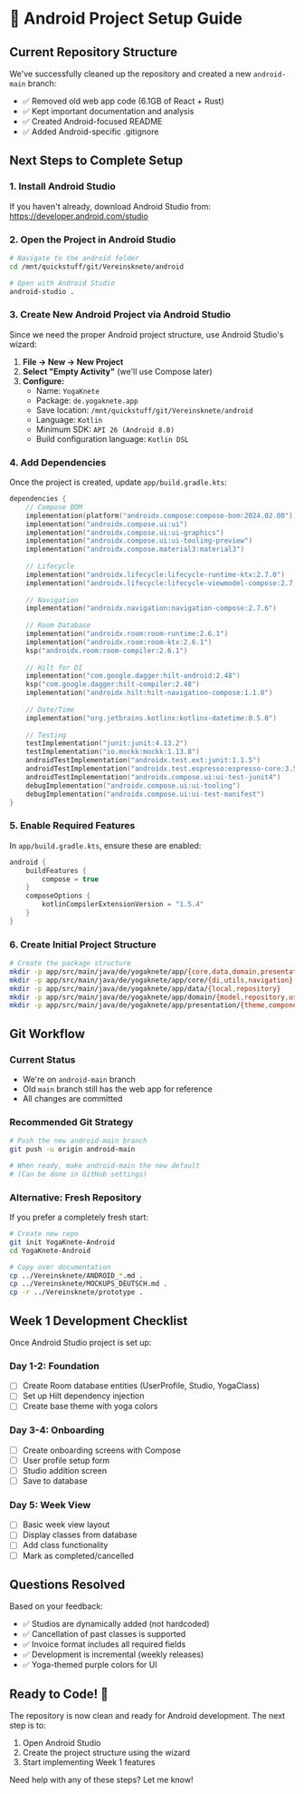 # 🚀 Android Project Setup Guide

## Current Repository Structure

We've successfully cleaned up the repository and created a new `android-main` branch:
- ✅ Removed old web app code (6.1GB of React + Rust)
- ✅ Kept important documentation and analysis
- ✅ Created Android-focused README
- ✅ Added Android-specific .gitignore

## Next Steps to Complete Setup

### 1. Install Android Studio
If you haven't already, download Android Studio from: https://developer.android.com/studio

### 2. Open the Project in Android Studio
```bash
# Navigate to the android folder
cd /mnt/quickstuff/git/Vereinsknete/android

# Open with Android Studio
android-studio .
```

### 3. Create New Android Project via Android Studio
Since we need the proper Android project structure, use Android Studio's wizard:

1. **File → New → New Project**
2. **Select "Empty Activity"** (we'll use Compose later)
3. **Configure:**
   - Name: `YogaKnete`
   - Package: `de.yogaknete.app`
   - Save location: `/mnt/quickstuff/git/Vereinsknete/android`
   - Language: `Kotlin`
   - Minimum SDK: `API 26 (Android 8.0)`
   - Build configuration language: `Kotlin DSL`

### 4. Add Dependencies
Once the project is created, update `app/build.gradle.kts`:

```kotlin
dependencies {
    // Compose BOM
    implementation(platform("androidx.compose:compose-bom:2024.02.00"))
    implementation("androidx.compose.ui:ui")
    implementation("androidx.compose.ui:ui-graphics")
    implementation("androidx.compose.ui:ui-tooling-preview")
    implementation("androidx.compose.material3:material3")
    
    // Lifecycle
    implementation("androidx.lifecycle:lifecycle-runtime-ktx:2.7.0")
    implementation("androidx.lifecycle:lifecycle-viewmodel-compose:2.7.0")
    
    // Navigation
    implementation("androidx.navigation:navigation-compose:2.7.6")
    
    // Room Database
    implementation("androidx.room:room-runtime:2.6.1")
    implementation("androidx.room:room-ktx:2.6.1")
    ksp("androidx.room:room-compiler:2.6.1")
    
    // Hilt for DI
    implementation("com.google.dagger:hilt-android:2.48")
    ksp("com.google.dagger:hilt-compiler:2.48")
    implementation("androidx.hilt:hilt-navigation-compose:1.1.0")
    
    // Date/Time
    implementation("org.jetbrains.kotlinx:kotlinx-datetime:0.5.0")
    
    // Testing
    testImplementation("junit:junit:4.13.2")
    testImplementation("io.mockk:mockk:1.13.8")
    androidTestImplementation("androidx.test.ext:junit:1.1.5")
    androidTestImplementation("androidx.test.espresso:espresso-core:3.5.1")
    androidTestImplementation("androidx.compose.ui:ui-test-junit4")
    debugImplementation("androidx.compose.ui:ui-tooling")
    debugImplementation("androidx.compose.ui:ui-test-manifest")
}
```

### 5. Enable Required Features
In `app/build.gradle.kts`, ensure these are enabled:

```kotlin
android {
    buildFeatures {
        compose = true
    }
    composeOptions {
        kotlinCompilerExtensionVersion = "1.5.4"
    }
}
```

### 6. Create Initial Project Structure

```bash
# Create the package structure
mkdir -p app/src/main/java/de/yogaknete/app/{core,data,domain,presentation}
mkdir -p app/src/main/java/de/yogaknete/app/core/{di,utils,navigation}
mkdir -p app/src/main/java/de/yogaknete/app/data/{local,repository}
mkdir -p app/src/main/java/de/yogaknete/app/domain/{model,repository,usecase}
mkdir -p app/src/main/java/de/yogaknete/app/presentation/{theme,components,screens}
```

## Git Workflow

### Current Status
- We're on `android-main` branch
- Old `main` branch still has the web app for reference
- All changes are committed

### Recommended Git Strategy
```bash
# Push the new android-main branch
git push -u origin android-main

# When ready, make android-main the new default
# (Can be done in GitHub settings)
```

### Alternative: Fresh Repository
If you prefer a completely fresh start:
```bash
# Create new repo
git init YogaKnete-Android
cd YogaKnete-Android

# Copy over documentation
cp ../Vereinsknete/ANDROID_*.md .
cp ../Vereinsknete/MOCKUPS_DEUTSCH.md .
cp -r ../Vereinsknete/prototype .
```

## Week 1 Development Checklist

Once Android Studio project is set up:

### Day 1-2: Foundation
- [ ] Create Room database entities (UserProfile, Studio, YogaClass)
- [ ] Set up Hilt dependency injection
- [ ] Create base theme with yoga colors

### Day 3-4: Onboarding
- [ ] Create onboarding screens with Compose
- [ ] User profile setup form
- [ ] Studio addition screen
- [ ] Save to database

### Day 5: Week View
- [ ] Basic week view layout
- [ ] Display classes from database
- [ ] Add class functionality
- [ ] Mark as completed/cancelled

## Questions Resolved

Based on your feedback:
- ✅ Studios are dynamically added (not hardcoded)
- ✅ Cancellation of past classes is supported
- ✅ Invoice format includes all required fields
- ✅ Development is incremental (weekly releases)
- ✅ Yoga-themed purple colors for UI

## Ready to Code! 🚀

The repository is now clean and ready for Android development. The next step is to:

1. Open Android Studio
2. Create the project structure using the wizard
3. Start implementing Week 1 features

Need help with any of these steps? Let me know!
